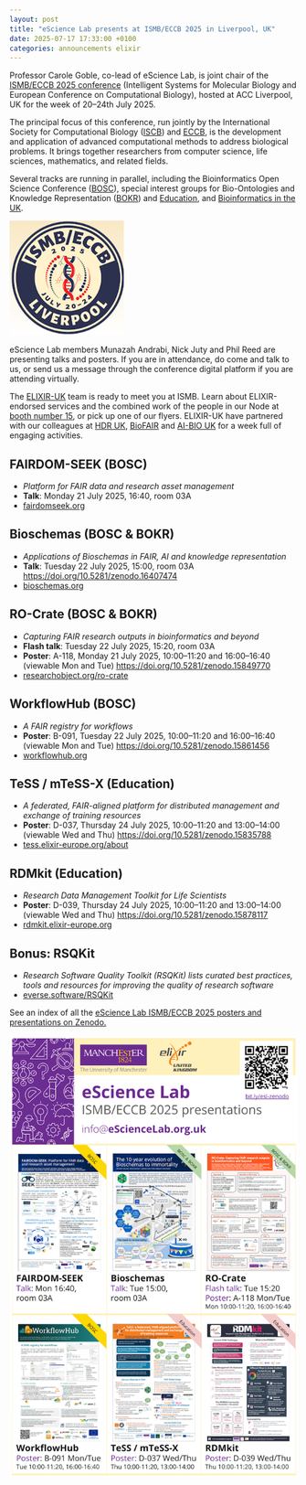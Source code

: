 ```yaml
---
layout: post
title: "eScience Lab presents at ISMB/ECCB 2025 in Liverpool, UK"
date: 2025-07-17 17:33:00 +0100
categories: announcements elixir
---
```


Professor Carole Goble, co-lead of eScience Lab, is joint chair of the [ISMB/ECCB 2025 conference](https://www.iscb.org/ismbeccb2025/home) (Intelligent Systems for Molecular Biology and European Conference on Computational Biology), hosted at ACC Liverpool, UK for the week of 20–24th July 2025. 

The principal focus of this conference, run jointly by the International Society for Computational Biology ([ISCB](https://www.iscb.org/)) and [ECCB](https://eccb.org/), is the development and application of advanced computational methods to address biological problems. It brings together researchers from computer science, life sciences, mathematics, and related fields. 

Several tracks are running in parallel, including the Bioinformatics Open Science Conference ([BOSC](https://www.iscb.org/ismbeccb2025/programme-agenda/scientific-programme/bosc)), special interest groups for Bio-Ontologies and Knowledge Representation ([BOKR](https://www.iscb.org/ismbeccb2025/programme-agenda/scientific-programme/bokr)) and [Education](https://www.iscb.org/ismbeccb2025/programme-agenda/scientific-programme/education), and [Bioinformatics in the UK](https://www.iscb.org/ismbeccb2025/programme-agenda/scientific-programme/uk).

![ISMB/ECCB logo](/images/posts_images/ismb-eccb-2025-logo.png)

eScience Lab members Munazah Andrabi, Nick Juty and Phil Reed are presenting talks and posters. If you are in attendance, do come and talk to us, or send us a message through the conference digital platform if you are attending virtually. 

The [ELIXIR-UK](http://elixiruknode.org/) team is ready to meet you at ISMB. Learn about ELIXIR-endorsed services and the combined work of the people in our Node at [booth number 15](https://www.iscb.org/ismbeccb2025/exhibitors-sponsors/exhibitors), or pick up one of our flyers. ELIXIR-UK have partnered with our colleagues at [HDR UK](https://wwww.hdruk.ac.uk/), [BioFAIR](https://biofair.uk/) and [AI-BIO UK](https://aibio.ac.uk/) for a week full of engaging activities. 

## FAIRDOM-SEEK (BOSC)

- _Platform for FAIR data and research asset management_
- **Talk**: Monday 21 July 2025, 16:40, room 03A
- [fairdomseek.org](https://fairdomseek.org/)

## Bioschemas (BOSC & BOKR)

- _Applications of Bioschemas in FAIR, AI and knowledge representation_
- **Talk**: Tuesday 22 July 2025, 15:00, room 03A <https://doi.org/10.5281/zenodo.16407474>
- [bioschemas.org](https://bioschemas.org/)

## RO-Crate (BOSC & BOKR)

- _Capturing FAIR research outputs in bioinformatics and beyond_
- **Flash talk**: Tuesday 22 July 2025, 15:20, room 03A
- **Poster**: A-118, Monday 21 July 2025, 10:00–11:20 and 16:00–16:40 (viewable Mon and Tue) <https://doi.org/10.5281/zenodo.15849770>
- [researchobject.org/ro-crate](https://www.researchobject.org/ro-crate/)

## WorkflowHub (BOSC)

- _A FAIR registry for workflows_
- **Poster**: B-091, Tuesday 22 July 2025, 10:00–11:20 and 16:00–16:40 (viewable Mon and Tue) <https://doi.org/10.5281/zenodo.15861456>
- [workflowhub.org](https://workflowhub.org/)

## TeSS / mTeSS-X (Education)

- _A federated, FAIR-aligned platform for distributed management and exchange of training resources_
- **Poster**: D-037, Thursday 24 July 2025, 10:00–11:20 and 13:00–14:00 (viewable Wed and Thu) <https://doi.org/10.5281/zenodo.15835788>
- [tess.elixir-europe.org/about](https://tess.elixir-europe.org/about)

## RDMkit (Education)

- _Research Data Management Toolkit for Life Scientists_
- **Poster**: D-039, Thursday 24 July 2025, 10:00–11:20 and 13:00–14:00 (viewable Wed and Thu) <https://doi.org/10.5281/zenodo.15878117>
- [rdmkit.elixir-europe.org](https://rdmkit.elixir-europe.org/)

## Bonus: RSQKit

- _Research Software Quality Toolkit (RSQKit) lists curated best practices, tools and resources for improving the quality of research software_
- [everse.software/RSQKit](https://everse.software/RSQKit/)

See an index of all the [eScience Lab ISMB/ECCB 2025 posters and presentations on Zenodo.](https://doi.org/10.5281/zenodo.15830546)

[![Index of our flyers at ISMB/ECCB 2025](/images/posts_images/ismb-eccb-2025-flyers.png)](https://doi.org/10.5281/zenodo.15830546)
